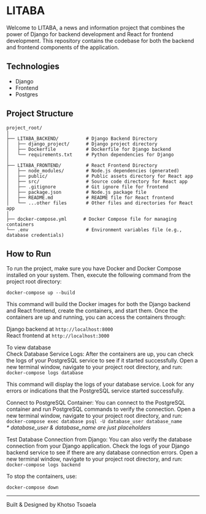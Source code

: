 # LITABA



Welcome to LITABA, a news and information project that combines the power of Django for backend development and React for frontend development. This repository contains the codebase for both the backend and frontend components of the application.

## Technologies
* Django 
* Frontend
* Postgres

## Project Structure

```
project_root/
│
├── LITABA_BACKEND/          # Django Backend Directory
│   ├── django_project/      # Django project directory
│   ├── Dockerfile           # Dockerfile for Django backend
│   └── requirements.txt     # Python dependencies for Django
│
├── LITABA_FRONTEND/         # React Frontend Directory
│   ├── node_modules/        # Node.js dependencies (generated)
│   ├── public/              # Public assets directory for React app
│   ├── src/                 # Source code directory for React app
│   ├── .gitignore           # Git ignore file for frontend
│   ├── package.json         # Node.js package file
│   ├── README.md            # README file for React frontend
│   └── ...other files       # Other files and directories for React app
│
├── docker-compose.yml      # Docker Compose file for managing containers
└── .env                     # Environment variables file (e.g., database credentials)
```

## How to Run

To run the project, make sure you have Docker and Docker Compose installed on your system. Then, execute the following command from the project root directory:

```
docker-compose up --build
```

This command will build the Docker images for both the Django backend and React frontend, create the containers, and start them. Once the containers are up and running, you can access the containers through: 

Django backend at `http://localhost:8000` \
React frontend at `http://localhost:3000`

To view database \
Check Database Service Logs: After the containers are up, you can check the logs of your PostgreSQL service to see if it started successfully. Open a new terminal window, navigate to your project root directory, and run:
`docker-compose logs database`

This command will display the logs of your database service. Look for any errors or indications that the PostgreSQL service started successfully.

Connect to PostgreSQL Container:
You can connect to the PostgreSQL container and run PostgreSQL commands to verify the connection. Open a new terminal window, navigate to your project root directory, and run:
`docker-compose exec database psql -U database_user database_name` \
<i> * database_user & database_name are just placeholders</i> 

Test Database Connection from Django: You can also verify the database connection from your Django application. Check the logs of your Django backend service to see if there are any database connection errors. Open a new terminal window, navigate to your project root directory, and run:\
`docker-compose logs backend`

To stop the containers, use:

```
docker-compose down
```

---

Built & Designed by Khotso Tsoaela

